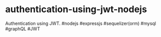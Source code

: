 # authentication-using-jwt-nodejs
Authentication using JWT. #nodejs #expressjs #sequelizer(orm) #mysql #graphQL #JWT
